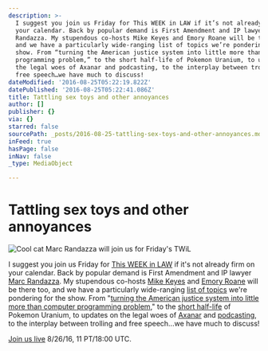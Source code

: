 ```yaml
---
description: >-
  I suggest you join us Friday for This WEEK in LAW if it’s not already firm on
  your calendar. Back by popular demand is First Amendment and IP lawyer Marc
  Randazza. My stupendous co-hosts Mike Keyes and Emory Roane will be there too,
  and we have a particularly wide-ranging list of topics we’re pondering for the
  show. From “turning the American justice system into little more than computer
  programming problem,” to the short half-life of Pokemon Uranium, to updates on
  the legal woes of Axanar and podcasting, to the interplay between trolling and
  free speech…we have much to discuss! 
dateModified: '2016-08-25T05:22:19.822Z'
datePublished: '2016-08-25T05:22:41.086Z'
title: Tattling sex toys and other annoyances
author: []
publisher: {}
via: {}
starred: false
sourcePath: _posts/2016-08-25-tattling-sex-toys-and-other-annoyances.md
inFeed: true
hasPage: false
inNav: false
_type: MediaObject

---
```

# Tattling sex toys and other annoyances
![Cool cat Marc Randazza will join us for Friday's TWiL](https://the-grid-user-content.s3-us-west-2.amazonaws.com/8ccdcbcb-fb94-40e3-b731-1aabf8cdb306.jpg)

I suggest you join us Friday for [This WEEK in LAW][0] if it's not already firm on your calendar. Back by popular demand is First Amendment and IP lawyer [Marc Randazza][1]. My stupendous co-hosts [Mike Keyes][2] and [Emory Roane][3] will be there too, and we have a particularly wide-ranging [list of topics][4] we're pondering for the show. From "[turning the American justice system into little more than computer programming problem][5]," to the [short half-life][6] of Pokemon Uranium, to updates on the legal woes of [Axanar][7] and [podcasting][8], to the interplay between trolling and free speech...we have much to discuss! 

[Join us live][9] 8/26/16, 11 PT/18:00 UTC. 

[0]: http://twit.tv/twil "TWiL"
[1]: http://randazza.com/marc-j-randazza/ "Marc Randazza"
[2]: http://thetmca.com/author/jmichaelkeyes/ "Mike Keyes"
[3]: http://www.emoryr.info/ "Emory Roane"
[4]: https://tagpacker.com/user/thisweekinlaw?t=357 "TWiL 357 Discussion Points"
[5]: http://motherboard.vice.com/read/legalist-is-automating-the-lawsuit-strategy-peter-thiel-used-to-kill-gawker "Motherboard on Legalist"
[6]: http://www.chipchick.com/2016/08/pokemon-uranium.html "Fan-Made Pokémon Game Gets Shut Down by Nintendo"
[7]: http://www.nextbigfuture.com/2016/08/history-of-babylon-5-star-trek-ds9.html "History of Babylon 5 / Star Trek DS9 repeating with Star Trek Axanar and Star Trek Discovery"
[8]: http://arstechnica.com/tech-policy/2016/08/podcasting-patent-troll-fights-eff-on-appeal-hoping-to-save-itself/ "Podcasting patent troll fights EFF on appeal, hoping to save itself"
[9]: https://twit.tv/live "Watch TWiT Live"